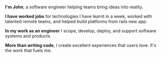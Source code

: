 **I'm John**, a software engineer helping teams bring ideas into reality.

**I have worked jobs** for technologies I have learnt in a week, worked with talented remote teams, and helped build platforms from rails new app.

**In my work as an engineer** I scope, develop, deploy, and support software systems and products.

**More than writing code**, I create excellent experiences that users love. It's the work that fuels me.
